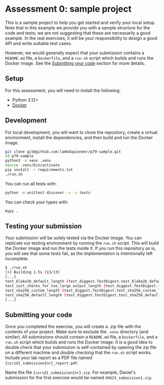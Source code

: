 # Assessment 0: sample project

This is a sample project to help you get started and verify your local setup.
Note that in this example we provide you with a sample structure for the code and tests; we are not suggesting that these are necessarily a good example.
In the real exercises, it will be your responsibility to design a good API and write suitable test cases.

However, we would generally expect that your submission contains a `README.md` file, a `Dockerfile`, and a `run.sh` script which builds and runs the Docker image.
See the [Submitting your code](#submitting-your-code) section for more details.


## Setup

For this assessment, you will need to install the following:

- Python 3.12+
- [Docker](https://docs.docker.com/get-docker/)


## Development

For local development, you will want to clone the repository, create a virtual environment, install the dependencies, and then build and run the Docker image.

```bash
git clone git@github.com:lambdapioneer/p79-sample.git
cd p79-sample
python3 -m venv .venv
source .venv/bin/activate
pip install -r requirements.txt
./run.sh
```

You can run all tests with:

```bash
python -m unittest discover -v -s tests
```

You can check your types with:

```bash
mypy .
```


## Testing your submission

Your submission will be solely tested via the Docker image.
You can replicate our testing environment by running the `run.sh` script.
This will build the Docker image and run the tests inside it.
If you run this repository as is, you will see that some tests fail, as the implementation is intentionally left incomplete.

```bash
$ ./run.sh
[+] Building 1.5s (13/13)
[...]
test_blake2b_default_length (test_diggest.TestDigest.test_blake2b_default_length) ... ERROR
test_init_checks_for_too_large_output_length (test_diggest.TestDigest.test_init_checks_for_too_large_output_length) ... FAIL
test_sha256_custom_length (test_diggest.TestDigest.test_sha256_custom_length) ... FAIL
test_sha256_default_length (test_diggest.TestDigest.test_sha256_default_length) ... ok
[...]
```


## Submitting your code

Once you completed the exercise, you will create a .zip file with the contents of your project.
Make sure to exclude the `.venv` directory (and similar).
All submissions should contain a `README.md` file, a `Dockerfile`, and a `run.sh` script which builds and runs the Docker image.
It is a good idea to double check that your submission is self-contained by opening the zip file on a different machine and double checking that the `run.sh` script works.
Include your lab report as a PDF file named `{csrid}_submission{nr}_report.pdf`.

Name the file `{csrid}_submission{nr}.zip`.
For example, Daniel's submission for the first exercise would be named `dh623_submission1.zip`.
